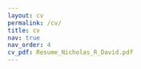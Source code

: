 ```yaml
---
layout: cv
permalink: /cv/
title: cv
nav: true
nav_order: 4
cv_pdf: Resume_Nicholas_R_David.pdf
---
```

